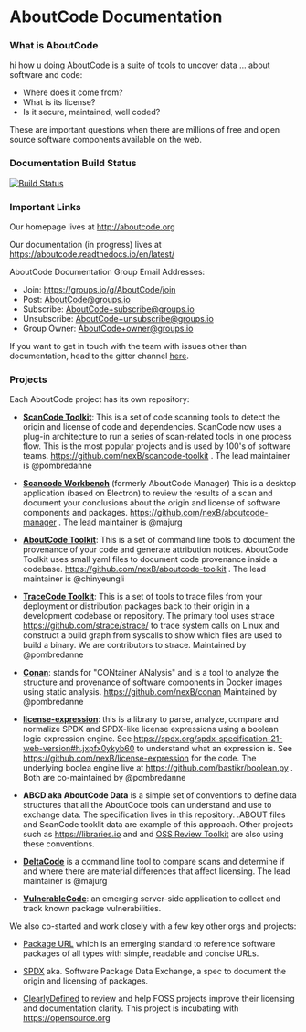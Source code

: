 # AboutCode Documentation

### What is AboutCode
hi how u doing
AboutCode is a suite of tools to uncover data ... about software and code:

 - Where does it come from?
 - What is its license?
 - Is it secure, maintained, well coded?

These are important questions when there are millions of free and open source software components available on the web.

### Documentation Build Status

[![Build Status](https://travis-ci.org/nexB/aboutcode.svg?branch=master)](https://travis-ci.org/nexB/aboutcode)

### Important Links 

Our homepage lives at http://aboutcode.org

Our documentation (in progress) lives at https://aboutcode.readthedocs.io/en/latest/ 

AboutCode Documentation Group Email Addresses:

- Join: https://groups.io/g/AboutCode/join
- Post: AboutCode@groups.io
- Subscribe: AboutCode+subscribe@groups.io
- Unsubscribe: AboutCode+unsubscribe@groups.io
- Group Owner: AboutCode+owner@groups.io

If you want to get in touch with the team with issues other than documentation, head to the gitter channel [here](https://gitter.im/aboutcode-org/discuss).

### Projects

Each AboutCode project has its own repository:

- **[ScanCode Toolkit](https://github.com/nexB/scancode-toolkit)**: This is a set of code scanning tools to detect the origin and license of code and dependencies. ScanCode now uses a plug-in architecture to run a series of scan-related tools in one process flow. This is the most popular projects and is used by 100's of software teams. https://github.com/nexB/scancode-toolkit . The lead maintainer is @pombredanne

- **[Scancode Workbench](https://github.com/nexB/scancode-workbench)** 
(formerly AboutCode Manager) This is a desktop application (based on Electron) to review the results of a scan and document your conclusions about the origin and license of software components and packages. https://github.com/nexB/aboutcode-manager . The lead maintainer is @majurg

- **[AboutCode Toolkit](https://github.com/nexB/aboutcode-toolkit)**: This is a set of command line tools to document the provenance of your code and generate attribution notices.  AboutCode Toolkit uses small yaml files to document code provenance inside a codebase. https://github.com/nexB/aboutcode-toolkit . The lead maintainer is @chinyeungli

- **[TraceCode Toolkit](https://github.com/nexB/tracecode-toolkit)**: This is a set of tools to trace files from your deployment or distribution packages back to their origin in a development codebase or repository.  The primary tool uses strace https://github.com/strace/strace/ to trace system calls on Linux and construct a build graph from syscalls to show which files are used to build a binary. We are contributors to strace. Maintained by @pombredanne

- **[Conan](https://github.com/nexB/conan)**: stands for "CONtainer ANalysis" and is a tool to analyze the structure and provenance of software components in Docker images using static analysis. https://github.com/nexB/conan Maintained by @pombredanne

- **[license-expression](https://github.com/nexB/license-expression/)**: this is a library to parse, analyze, compare and normalize SPDX and SPDX-like license expressions using a boolean logic expression engine. See https://spdx.org/spdx-specification-21-web-version#h.jxpfx0ykyb60 to understand what an expression is. See https://github.com/nexB/license-expression for the code. The underlying boolea engine live at https://github.com/bastikr/boolean.py . Both are co-maintained by @pombredanne

- **ABCD aka AboutCode Data** is a simple set of conventions to define data structures that all the AboutCode tools can understand and use to exchange data. The specification lives in this repository. .ABOUT files and ScanCode tooklit data are example of this approach. Other projects such as https://libraries.io and and [OSS Review Toolkit](https://github.com/heremaps/oss-review-toolkit) are also using these conventions. 

- **[DeltaCode](https://github.com/nexB/deltacode)** is a command line
tool to compare scans and determine if and where there are material
differences that affect licensing. The lead maintainer is @majurg

- **[VulnerableCode](https://github.com/nexB/vulnerablecode)**: an emerging
server-side application to collect and track known package vulnerabilities.


We also co-started and work closely with a few key other orgs and projects:

- [Package URL](https://github.com/package-url)  which is an emerging
standard to reference software packages of all types with simple, readable and
concise URLs.

- [SPDX](http://SPDX.org) aka. Software Package Data Exchange, a spec to
document the origin and licensing of packages.

- [ClearlyDefined](https://ClearlyDefined.io) to review and help FOSS projects
improve their licensing and documentation clarity. This project is incubating
with https://opensource.org
